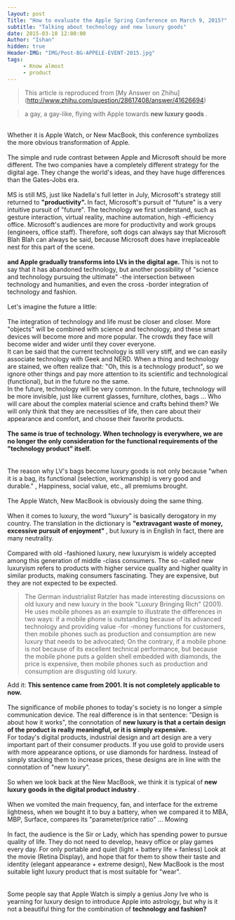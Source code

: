 ```yaml
---
layout: post
Title: "How to evaluate the Apple Spring Conference on March 9, 2015?"
subtitle: "Talking about technology and new luxury goods"
date: 2015-03-10 12:00:00
Author: "Ishan"
hidden: true
Header-IMG: "IMG/Post-BG-APPELE-EVENT-2015.jpg"
tags:
     - Know almost
     - product
---
```


> This article is reproduced from [My Answer on Zhihu] (http://www.zhihu.com/question/28617408/answer/41626694)


<div>
     <blockquote> a gay, a gay-like, flying with Apple towards <b> new luxury goods </b>. </blockquote>
     <br> Whether it is Apple Watch, or New MacBook, this conference symbolizes the more obvious transformation of Apple.
     <br>
     <br> The simple and rude contrast between Apple and Microsoft should be more different. The two companies have a completely different strategy for the digital age. They change the world's ideas, and they have huge differences than the Gates-Jobs era.
     <br>
     <br> MS is still MS, just like Nadella's full letter in July, Microsoft's strategy still returned to <b> "productivity". </b> In fact, Microsoft's pursuit of "future" is a very intuitive pursuit of "future". The technology we first understand, such as gesture interaction, virtual reality, machine automation, high -efficiency office. Microsoft's audiences are more for productivity and work groups (engineers, office staff). Therefore, soft dogs can always say that Microsoft Blah Blah can always be said, because Microsoft does have irreplaceable nest for this part of the scene.
     <br>
     <br> <b> and Apple gradually transforms into LVs in the digital age. </b> This is not to say that it has abandoned technology, but another possibility of "science and technology pursuing the ultimate" -the intersection between technology and humanities, and even the cross -border integration of technology and fashion.
     <br>
     <br> Let's imagine the future a little:
     <br>
     <br> The integration of technology and life must be closer and closer. More "objects" will be combined with science and technology, and these smart devices will become more and more popular. The crowds they face will become wider and wider until they cover everyone.
     <br> It can be said that the current technology is still very stiff, and we can easily associate technology with Geek and NERD. When a thing and technology are stained, we often realize that: "Oh, this is a technology product", so we ignore other things and pay more attention to its scientific and technological (functional), but in the future no the same.
     <br> In the future, technology will be very common. In the future, technology will be more invisible, just like current glasses, furniture, clothes, bags ... Who will care about the complex material science and crafts behind them? We will only think that they are necessities of life, then care about their appearance and comfort, and choose their favorite products.
     <br>
     <br> <b> The same is true of technology. When technology is everywhere, we are no longer the only consideration for the functional requirements of the "technology product" itself. </b>
     <br>
     <br>
     <br> The reason why LV's bags become luxury goods is not only because "when it is a bag, its functional (selection, workmanship) is very good and durable." , Happiness, social value, etc., all premiums brought.
     <br>
     <br> The Apple Watch, New MacBook is obviously doing the same thing.
     <br>
     <br> When it comes to luxury, the word "luxury" is basically derogatory in my country. The translation in the dictionary is <b> "extravagant waste of money, excessive pursuit of enjoyment" </b>, but luxury is in English In fact, there are many neutrality.
     <br>
     <br> Compared with old -fashioned luxury, new luxuryism is widely accepted among this generation of middle -class consumers. The so -called new luxuryism refers to products with higher service quality and higher quality in similar products, making consumers fascinating. They are expensive, but they are not expected to be expected.
     <br>
     <blockquote> The German industrialist Ratzler has made interesting discussions on old luxury and new luxury in the book "Luxury Bringing Rich" (2001). He uses mobile phones as an example to illustrate the differences in two ways: if a mobile phone is outstanding because of its advanced technology and providing value -for -money functions for customers, then mobile phones such as production and consumption are new luxury that needs to be advocated; On the contrary, if a mobile phone is not because of its excellent technical performance, but because the mobile phone puts a golden shell embedded with diamonds, the price is expensive, then mobile phones such as production and consumption are disgusting old luxury.
         <br>
     </Blockquote> Add it: <b> This sentence came from 2001. It is not completely applicable to now. </b>
     <br>
     <br> The significance of mobile phones to today's society is no longer a simple communication device. The real difference is in that sentence: "Design is about how it works", the connotation of <b> new luxury is that a certain design of the product is really meaningful, or it is simply expensive. </b>
     <br> For today's digital products, industrial design and art design are a very important part of their consumer products. If you use gold to provide users with more appearance options, or use diamonds for hardness. Instead of simply stacking them to increase prices, these designs are in line with the connotation of "new luxury".
     <br>
     <br> So when we look back at the New MacBook, we think it is typical of <b> new luxury goods in the digital product industry </b>.
     <br>
     <br> When we vomited the main frequency, fan, and interface for the extreme lightness, when we bought it to buy a battery, when we compared it to MBA, MBP, Surface, compares its "parameter/price ratio" ... Mowing
     <br>
     <br> In fact, the audience is the Sir or Lady, which has spending power to pursue quality of life. They do not need to develop, heavy office or play games every day. For only portable and quiet (light + battery life + fanless) Look at the movie (Retina Display), and hope that for them to show their taste and identity (elegant appearance + extreme design), New MacBook is the most suitable light luxury product that is most suitable for "wear".
     <br>
     <br>
     <br> Some people say that Apple Watch is simply a genius Jony Ive who is yearning for luxury design to introduce Apple into astrology, but why is it not a beautiful thing for the combination of <b> technology and fashion? </b>
</div>

